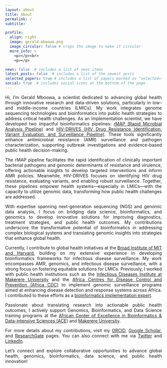```yaml
---
layout: about
title: About
permalink: /
subtitle:

profile:
  align: right
  image: gerald-mboowa.png
  image_circular: false # crops the image to make it circular
  more_info: >
    <p></p><br>
    <p></p>

news: false  # includes a list of news items
latest_posts: false  # includes a list of the newest posts
selected_papers: true # includes a list of papers marked as "selected={true}"
social: true  # includes social icons at the bottom of the page
---
```


<p style="text-align: justify;">
    Hi, I’m Gerald Mboowa, a scientist dedicated to advancing global health through innovative research and data-driven solutions, particularly in low- and middle-income countries (LMICs). My work integrates genome sequencing technologies and bioinformatics into public health strategies to address critical health challenges. As an implementation scientist, we have developed two impactful bioinformatics pipelines:
    <a href="https://www.microbiologyresearch.org/content/journal/mgen/10.1099/mgen.0.000583">rMAP (Rapid Microbial Analysis Pipeline)</a> and
    <a href="https://www.microbiologyresearch.org/content/journal/acmi/10.1099/acmi.0.000815.v3">HIV-DRIVES (HIV Drug Resistance Identification, Variant Evaluation, and Surveillance Pipeline)</a>.
    These tools significantly enhance antimicrobial resistance (AMR) surveillance and pathogen characterization, supporting outbreak investigations and evidence-based public health decision-making.
</p>

<p style="text-align: justify;">
    The rMAP pipeline facilitates the rapid identification of clinically important bacterial pathogens and genomic determinants of resistance and virulence, offering actionable insights to develop targeted interventions and inform AMR policies. Meanwhile, HIV-DRIVES focuses on identifying HIV drug resistance, evaluating variants, and enabling robust surveillance. Together, these pipelines empower health systems—especially in LMICs—with the capacity to utilize genomic data, transforming how public health challenges are addressed.
</p>

<p style="text-align: justify;">
    With expertise spanning next-generation sequencing (NGS) and genomic data analysis, I focus on bridging data science, bioinformatics, and genomics to develop innovative solutions for improving diagnostics, treatment strategies, and public health outcomes. My contributions underscore the transformative potential of bioinformatics in addressing complex biological systems and translating genomic insights into strategies that enhance global health.
</p>

<p style="text-align: justify;">
    Currently, I contribute to global health initiatives at the <a href="https://www.broadinstitute.org/">Broad Institute of MIT and Harvard</a>, building on my extensive experience in developing bioinformatics frameworks for infectious disease surveillance. My work encompasses AMR, genomics, and infectious disease surveillance, with a strong focus on fostering equitable solutions for LMICs. Previously, I worked with public health institutions such as the
    <a href="https://idi.mak.ac.ug/">Infectious Diseases Institute at Makerere University</a> and the
    <a href="https://africacdc.org/">Africa Centres for Disease Control and Prevention (Africa CDC)</a>
    to implement genomic surveillance programs aimed at enhancing disease detection and response systems across Africa. I contributed to these efforts as a
    <a href="https://africacdc.org/people/gerald-mboowa/">bioinformatics implementation expert</a>.
</p>

<p style="text-align: justify;">
    Passionate about translating research into actionable public health outcomes, I actively support Genomics, Bioinformatics, and Data Science training programs at the
    <a href="https://ace.ac.ug/">African Center of Excellence in Bioinformatics & Data-intensive Sciences (ACE)</a> and
    <a href="https://chs.mak.ac.ug/team/gerald-mboowa" target="_blank">Makerere University</a>.
</p>

<p style="text-align: justify;">
    For more details about my contributions, visit my
    <a href="https://orcid.org/0000-0001-8445-9414" target="_blank">ORCID</a>,
    <a href="https://scholar.google.com/citations?user=P9dSDhoAAAAJ" target="_blank">Google Scholar</a>, and
    <a href="https://www.researchgate.net/profile/Gerald-Mboowa" target="_blank">ResearchGate</a> pages.
    You can also connect with me via
    <a href="https://twitter.com/GeraldGMboowa" target="_blank">Twitter</a> and
    <a href="https://www.linkedin.com/in/gerald-mboowa-99020537/" target="_blank">LinkedIn</a>.
</p>

<p style="text-align: justify;">
    Let’s connect and explore collaborative opportunities to advance global health, genomics, bioinformatics, data science, and public health innovation!
</p>
